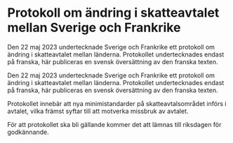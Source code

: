 # Protokoll om ändring i skatteavtalet mellan Sverige och Frankrike

Den 22 maj 2023 undertecknade Sverige och Frankrike ett protokoll om ändring i skatteavtalet mellan länderna. Protokollet undertecknades endast på franska, här publiceras en svensk översättning av den franska texten.

Den 22 maj 2023 undertecknade Sverige och Frankrike ett protokoll om ändring i skatteavtalet mellan länderna. Protokollet undertecknades endast på franska, här publiceras en svensk översättning av den franska texten.

Protokollet innebär att nya minimistandarder på skatteavtals­området införs i avtalet, vilka främst syftar till att motverka missbruk av avtalet.

För att protokollet ska bli gällande kommer det att lämnas till riksdagen för godkännande.
